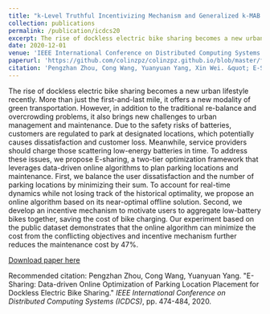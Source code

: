 ```yaml
---
title: "k-Level Truthful Incentivizing Mechanism and Generalized k-MAB Problem"
collection: publications
permalink: /publication/icdcs20
excerpt: The rise of dockless electric bike sharing becomes a new urban lifestyle recently. More than just the first-and-last mile, it offers a new modality of green transportation. However, in addition to the traditional re-balance and overcrowding problems, it also brings new challenges to urban management and maintenance. Due to the safety risks of batteries, customers are regulated to park at designated locations, which potentially causes dissatisfaction and customer loss. Meanwhile, service providers should charge those scattering low-energy batteries in time. To address these issues, we propose E-sharing, a two-tier optimization framework that leverages data-driven online algorithms to plan parking locations and maintenance. First, we balance the user dissatisfaction and the number of parking locations by minimizing their sum. To account for real-time dynamics while not losing track of the historical optimality, we propose an online algorithm based on its near-optimal offline solution. Second, we develop an incentive mechanism to motivate users to aggregate low-battery bikes together, saving the cost of bike charging. Our experiment based on the public dataset demonstrates that the online algorithm can minimize the cost from the conflicting objectives and incentive mechanism further reduces the maintenance cost by 47%.
date: 2020-12-01
venue: 'IEEE International Conference on Distributed Computing Systems (ICDCS)'
paperurl: 'https://github.com/colinzpz/colinzpz.github.io/blob/master/files/icdcs20.pdf'
citation: 'Pengzhan Zhou, Cong Wang, Yuanyuan Yang, Xin Wei. &quot; E-Sharing: Data-driven Online Optimization of Parking Location Placement for Dockless Electric Bike Sharing.&quot; <i>IEEE International Conference on Distributed Computing Systems (ICDCS)</i>, pp. 474-484, 2020.'
---
```

The rise of dockless electric bike sharing becomes a new urban lifestyle recently. More than just the first-and-last mile, it offers a new modality of green transportation. However, in addition to the traditional re-balance and overcrowding problems, it also brings new challenges to urban management and maintenance. Due to the safety risks of batteries, customers are regulated to park at designated locations, which potentially causes dissatisfaction and customer loss. Meanwhile, service providers should charge those scattering low-energy batteries in time. To address these issues, we propose E-sharing, a two-tier optimization framework that leverages data-driven online algorithms to plan parking locations and maintenance. First, we balance the user dissatisfaction and the number of parking locations by minimizing their sum. To account for real-time dynamics while not losing track of the historical optimality, we propose an online algorithm based on its near-optimal offline solution. Second, we develop an incentive mechanism to motivate users to aggregate low-battery bikes together, saving the cost of bike charging. Our experiment based on the public dataset demonstrates that the online algorithm can minimize the cost from the conflicting objectives and incentive mechanism further reduces the maintenance cost by 47%.

[Download paper here](https://github.com/colinzpz/colinzpz.github.io/blob/master/files/icdcs20.pdf)

Recommended citation: Pengzhan Zhou, Cong Wang, Yuanyuan Yang. "E-Sharing: Data-driven Online Optimization of Parking Location Placement for Dockless Electric Bike Sharing." <i>IEEE International Conference on Distributed Computing Systems (ICDCS)</i>, pp. 474-484, 2020.
